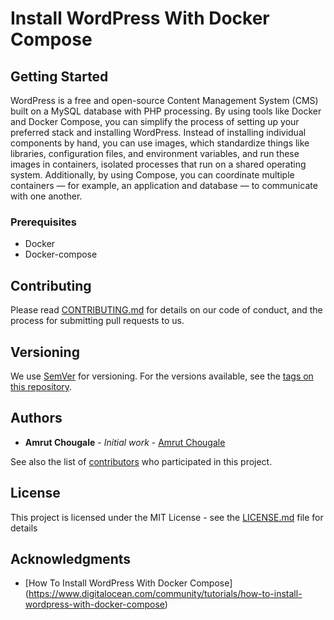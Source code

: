 # Install WordPress With Docker Compose

## Getting Started

WordPress is a free and open-source Content Management System (CMS) built on a MySQL database with PHP processing. By using tools like Docker and Docker Compose, you can simplify the process of setting up your preferred stack and installing WordPress. Instead of installing individual components by hand, you can use images, which standardize things like libraries, configuration files, and environment variables, and run these images in containers, isolated processes that run on a shared operating system. Additionally, by using Compose, you can coordinate multiple containers — for example, an application and database — to communicate with one another.

### Prerequisites

- Docker
- Docker-compose


## Contributing

Please read [CONTRIBUTING.md](https://gist.github.com/PurpleBooth/b24679402957c63ec426) for details on our code of conduct, and the process for submitting pull requests to us.

## Versioning

We use [SemVer](http://semver.org/) for versioning. For the versions available, see the [tags on this repository](https://github.com/your/project/tags). 

## Authors

* **Amrut Chougale** - *Initial work* - [Amrut Chougale](https://github.com/amrut7764)

See also the list of [contributors](https://github.com/your/project/contributors) who participated in this project.

## License

This project is licensed under the MIT License - see the [LICENSE.md](LICENSE.md) file for details

## Acknowledgments

* [How To Install WordPress With Docker Compose] (https://www.digitalocean.com/community/tutorials/how-to-install-wordpress-with-docker-compose)

